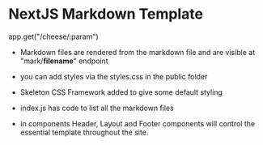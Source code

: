 # NextJS Markdown Template

app.get("/cheese/:param")

- Markdown files are rendered from the markdown file and are visible at "mark/**filename**" endpoint

- you can add styles via the styles.css in the public folder

- Skeleton CSS Framework added to give some default styling

- index.js has code to list all the markdown files

- in components Header, Layout and Footer components will control the essential template throughout the site.
